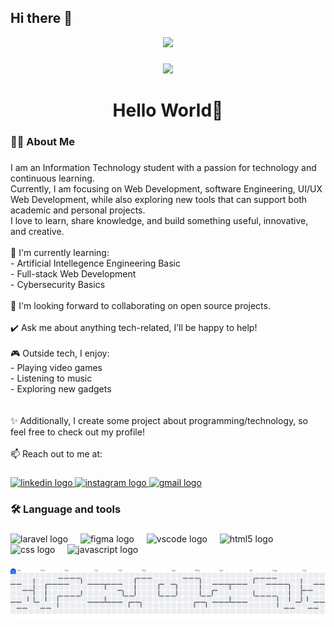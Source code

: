 ## Hi there 👋

<div align="center">
  <img height="150" src="https://media.giphy.com/media/M9gbBd9nbDrOTu1Mqx/giphy.gif"  />
</div>

###

<div align="center">
  <img src="https://visitor-badge.laobi.icu/badge?page_id=shaktidewanggaa.shaktidewanggaa&"  />
</div>

###

<h1 align="center">Hello World👋</h1>

###

<h3 align="left">👩‍💻  About Me</h3>

###

<p align="left">I am an Information Technology student with a passion for technology and continuous learning.  <br>Currently, I am focusing on Web Development, software Engineering, UI/UX Web Development,  while also exploring new tools that can support both academic and personal projects.  <br>I love to learn, share knowledge, and build something useful, innovative, and creative.  <br><br>🌱 I'm currently learning:  <br>- Artificial Intellegence Engineering Basic<br>- Full-stack Web Development    <br>- Cybersecurity Basics  <br><br>🤝 I'm looking forward to collaborating on open source projects.  <br><br>✔️ Ask me about anything tech-related, I’ll be happy to help!  <br><br>🎮 Outside tech, I enjoy:  <br>- Playing video games  <br>- Listening to music  <br>- Exploring new gadgets  <br><br><br>✨ Additionally, I create some project about programming/technology, so feel free to check out my profile!  <br><br>📫 Reach out to me at:</p>

###

<div align="left">
  <a href="www.linkedin.com/in/shaktidewangga" target="_blank">
    <img src="https://img.shields.io/static/v1?message=LinkedIn&logo=linkedin&label=&color=0077B5&logoColor=white&labelColor=&style=for-the-badge" height="25" alt="linkedin logo"  />
  </a>
  <a href="https://www.instagram.com/shaktidewanggaa?igsh=M2R3M3lmYnF0NnJz" target="_blank">
    <img src="https://img.shields.io/static/v1?message=Instagram&logo=instagram&label=&color=E4405F&logoColor=white&labelColor=&style=for-the-badge" height="25" alt="instagram logo"  />
  </a>
  <a href="shaktidewanggaa93@gmail.com" target="_blank">
    <img src="https://img.shields.io/static/v1?message=Gmail&logo=gmail&label=&color=D14836&logoColor=white&labelColor=&style=for-the-badge" height="25" alt="gmail logo"  />
  </a>
</div>

###

<h3 align="left">🛠 Language and tools</h3>

###

<div align="left">
  <img src="https://cdn.jsdelivr.net/gh/devicons/devicon/icons/laravel/laravel-original.svg" height="40" alt="laravel logo"  />
  <img width="12" />
  <img src="https://cdn.jsdelivr.net/gh/devicons/devicon/icons/figma/figma-original.svg" height="40" alt="figma logo"  />
  <img width="12" />
  <img src="https://cdn.jsdelivr.net/gh/devicons/devicon/icons/vscode/vscode-original.svg" height="40" alt="vscode logo"  />
  <img width="12" />
  <img src="https://cdn.jsdelivr.net/gh/devicons/devicon/icons/html5/html5-original.svg" height="40" alt="html5 logo"  />
  <img width="12" />
  <img src="https://cdn.jsdelivr.net/gh/devicons/devicon/icons/css3/css3-original.svg" height="40" alt="css logo"  />
  <img width="12" />
  <img src="https://cdn.jsdelivr.net/gh/devicons/devicon/icons/javascript/javascript-original.svg" height="40" alt="javascript logo"  />
</div>

###

<picture>
  <source media="(prefers-color-scheme: dark)" srcset="https://raw.githubusercontent.com/shaktidewanggaa/shaktidewanggaa/output/pacman-contribution-graph-dark.svg">
  <source media="(prefers-color-scheme: light)" srcset="https://raw.githubusercontent.com/shaktidewanggaa/shaktidewanggaa/output/pacman-contribution-graph.svg">
  <img alt="pacman contribution graph" src="https://raw.githubusercontent.com/shaktidewanggaa/shaktidewanggaa/output/pacman-contribution-graph.svg">
</picture>

###